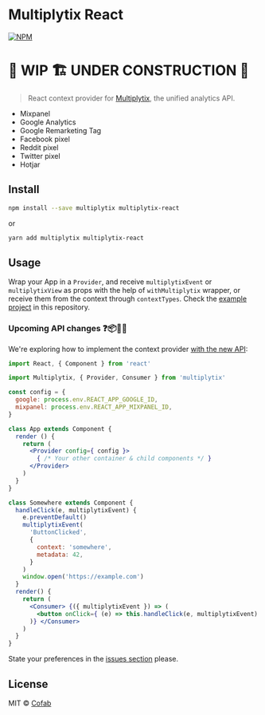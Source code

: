 # Multiplytix React

[![NPM](https://img.shields.io/npm/v/multiplytix-react.svg)](https://www.npmjs.com/package/multiplytix-react)

# 🚧 WIP 🏗 UNDER CONSTRUCTION 🚧

> React context provider for [Multiplytix](https://github.com/cofablab/multiplytix), the unified analytics API.

- Mixpanel
- Google Analytics
- Google Remarketing Tag
- Facebook pixel
- Reddit pixel
- Twitter pixel
- Hotjar


## Install

```bash
npm install --save multiplytix multiplytix-react
```

or

```bash
yarn add multiplytix multiplytix-react
```

## Usage

Wrap your App in a `Provider`, and receive `multiplytixEvent` or `multiplytixView` as props with the help of `withMultiplytix` wrapper, or receive them from the context through `contextTypes`. Check the [example project](https://github.com/cofablab/multiplytix-react/tree/master/example) in this repository.

### Upcoming API changes ❓📦🤷‍♀️

We're exploring how to implement the context provider [with the new API](https://reactjs.org/docs/context.html):

```jsx
import React, { Component } from 'react'

import Multiplytix, { Provider, Consumer } from 'multiplytix'

const config = {
  google: process.env.REACT_APP_GOOGLE_ID,
  mixpanel: process.env.REACT_APP_MIXPANEL_ID,
}

class App extends Component {
  render () {
    return (
      <Provider config={ config }>
        { /* Your other container & child components */ }
      </Provider>
    )
  }
}

class Somewhere extends Component {
  handleClick(e, multiplytixEvent) {
    e.preventDefault()
    multiplytixEvent(
      'ButtonClicked',
      {
        context: 'somewhere',
        metadata: 42,
      }
    )
    window.open('https://example.com')
  }
  render() {
    return (
      <Consumer> {({ multiplytixEvent }) => (
        <button onClick={ (e) => this.handleClick(e, multiplytixEvent) } />
      )} </Consumer>
    )
  }
}
```

State your preferences in the [issues section](https://github.com/cofablab/multiplytix-react/issues) please.

## License

MIT © [Cofab](https://github.com/cofablab)
